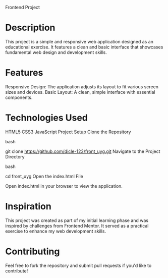 Frontend Project
# Description
This project is a simple and responsive web application designed as an educational exercise. It features a clean and basic interface that showcases fundamental web design and development skills.

# Features
Responsive Design: The application adjusts its layout to fit various screen sizes and devices.
Basic Layout: A clean, simple interface with essential components.

# Technologies Used
HTML5
CSS3
JavaScript
Project Setup
Clone the Repository

bash

git clone https://github.com/dicle-123/front_uyg.git
Navigate to the Project Directory

bash

cd front_uyg
Open the index.html File

Open index.html in your browser to view the application.

# Inspiration
This project was created as part of my initial learning phase and was inspired by challenges from Frontend Mentor. It served as a practical exercise to enhance my web development skills.

# Contributing
Feel free to fork the repository and submit pull requests if you'd like to contribute!

